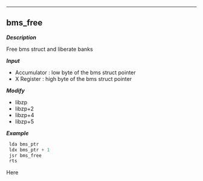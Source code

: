 ---

## bms_free

***Description***

Free bms struct and liberate banks

***Input***

* Accumulator : low byte of the bms struct pointer
* X Register : high byte of the bms struct pointer


***Modify***

* libzp
* libzp+2
* libzp+4
* libzp+5

***Example***

```asm
 lda bms_ptr
 ldx bms_ptr + 1
 jsr bms_free
 rts
```
Here

